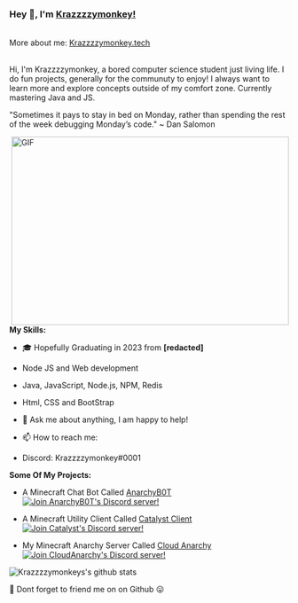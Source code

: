 ### Hey 👋, I'm [Krazzzzymonkey!](https://github.com/Krazzzzymonkey)


<br />
 More about me: <a href="https://krazzzzymonkey.tech/" align="left" >Krazzzzymonkey.tech </a> 
<br />
<br />

Hi, I'm Krazzzzymonkey, a bored computer science student just living life. I do fun projects, generally for the communuty to enjoy! I always want to learn more and explore concepts outside of my comfort zone. Currently mastering Java and JS.

"Sometimes it pays to stay in bed on Monday, rather than spending the rest of the week debugging Monday’s code."
~ Dan Salomon 


 [<img align="right" height="340px" width= "500px" alt="GIF" src="https://i.imgur.com/l2df024.gif" />](https://www.reddit.com/r/linuxmemes/)

**My Skills:**

- 🎓 Hopefully Graduating in 2023 from **\[redacted]** 
-  Node JS and Web development
-  Java, JavaScript, Node.js, NPM, Redis
-  Html, CSS and BootStrap

- 💬 Ask me about anything, I am happy to help!
- 📫 How to reach me: 
- Discord: Krazzzzymonkey#0001

**Some Of My Projects:**

- A Minecraft Chat Bot Called <a href="https://anarchybot.cc/" align="left" > AnarchyB0T </a> <br />
  [![Join AnarchyB0T's Discord server!](https://invidget.switchblade.xyz/ASYAjUHQvh)](https://discord.gg/ASYAjUHQvh)

- A Minecraft Utility Client Called <a href="https://catalyst.sexy/" align="left" > Catalyst Client </a> <br />
 [![Join Catalyst's Discord server!](https://invidget.switchblade.xyz/SVhedRNDfw)](https://discord.gg/SVhedRNDfw)

- My Minecraft Anarchy Server Called <a href="https://cloudanarchy.org/" align="left" > Cloud Anarchy </a> <br />
 [![Join CloudAnarchy's Discord server!](https://invidget.switchblade.xyz/4arsMktFmc)](https://discord.gg/4arsMktFmc)

 
 

![Krazzzzymonkeys's github stats](https://github-readme-stats.vercel.app/api?username=Krazzzzymonkey&show_icons=true&hide_border=true)

:pushpin: Dont forget to friend me on on Github :stuck_out_tongue: 

